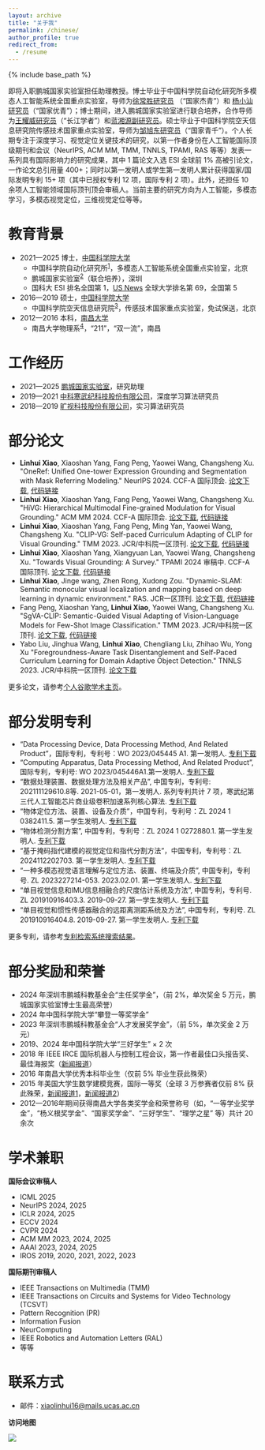 ```yaml
---
layout: archive
title: "关于我"
permalink: /chinese/
author_profile: true
redirect_from:
  - /resume
---
```


{% include base_path %}

即将入职鹏城国家实验室担任助理教授。博士毕业于中国科学院自动化研究所多模态人工智能系统全国重点实验室，导师为[徐常胜研究员](https://baike.baidu.com/item/%E5%BE%90%E5%B8%B8%E8%83%9C/7074988) （“国家杰青”）和 [杨小汕研究员](https://people.ucas.ac.cn/~yangxiaoshan)（“国家优青”）；博士期间，进入鹏城国家实验室进行联合培养，合作导师为[王耀威研究员](https://people.ucas.ac.cn/~0028522)（“长江学者”）和[蓝湘源副研究员](https://scholar.google.com.hk/citations?user=c3iwWRcAAAAJ&hl=zh-CN)。硕士毕业于中国科学院空天信息研究院传感技术国家重点实验室，导师为[邹旭东研究员](https://people.ucas.ac.cn/~zouxudong)（“国家青千”）。个人长期专注于深度学习、视觉定位关键技术的研究，以第一作者身份在人工智能国际顶级期刊和会议（NeurIPS, ACM MM, TMM, TNNLS, TPAMI, RAS 等等）发表一系列具有国际影响力的研究成果，其中 1 篇论文入选 ESI 全球前 1% 高被引论文，一作论文总引用量 400+；同时以第一发明人或学生第一发明人累计获得国家/国际发明专利 15+ 项（其中已授权专利 12 项，国际专利 2 项）。此外，还担任 10 余项人工智能领域国际顶刊顶会审稿人。当前主要的研究方向为人工智能，多模态学习，多模态视觉定位，三维视觉定位等等。


教育背景
======
* 2021—2025  博士，[中国科学院大学](https://www.ucas.edu.cn/)
  * 中国科学院自动化研究所<sup>[1](http://www.ia.cas.cn/)</sup>，多模态人工智能系统全国重点实验室，北京
  * 鹏城国家实验室<sup>[2](https://www.pcl.ac.cn/)</sup>（联合培养），深圳
  * 国科大 ESI 排名全国第 1，[US News](https://www.eol.cn/shuju/paiming/202406/t20240625_2619264.shtml) 全球大学排名第 69，全国第 5
* 2016—2019  硕士，[中国科学院大学](https://www.ucas.edu.cn/)
  * 中国科学院空天信息研究院<sup>[3](http://www.aircas.cn/)</sup>，传感技术国家重点实验室，免试保送，北京
* 2012—2016  本科，[南昌大学](https://www.ncu.edu.cn/)
  * 南昌大学物理系<sup>[4](https://spms.ncu.edu.cn/xygk1/xyjj/index.htm)</sup>，“211”，“双一流”，南昌 


工作经历
======
* 2021—2025  [鹏城国家实验室](https://www.pcl.ac.cn/)，研究助理
* 2019—2021  [中科寒武纪科技股份有限公司](https://www.cambricon.com/)，深度学习算法研究员
* 2018—2019  [旷视科技股份有限公司](https://www.megvii.com/)，实习算法研究员

部分论文
======
* **Linhui Xiao**, Xiaoshan Yang, Fang Peng, Yaowei Wang, Changsheng Xu. "OneRef: Unified One-tower Expression Grounding and Segmentation with Mask Referring Modeling." NeurIPS 2024. CCF-A 国际顶会. [论文下载](https://openreview.net/pdf?id=siPdcro6uD), [代码链接](https://github.com/linhuixiao/OneRef)
* **Linhui Xiao**, Xiaoshan Yang, Fang Peng, Yaowei Wang, Changsheng Xu. "HiVG: Hierarchical Multimodal Fine-grained Modulation for Visual Grounding." ACM MM 2024. CCF-A 国际顶会. [论文下载](https://dl.acm.org/doi/pdf/10.1145/3664647.3681071), [代码链接](https://github.com/linhuixiao/HiVG)
* **Linhui Xiao**, Xiaoshan Yang, Fang Peng, Ming Yan, Yaowei Wang, Changsheng Xu. "CLIP-VG: Self-paced Curriculum Adapting of CLIP for Visual Grounding." TMM 2023. JCR/中科院一区顶刊. [论文下载](https://arxiv.org/pdf/2305.08685), [代码链接](https://github.com/linhuixiao/CLIP-VG)
* **Linhui Xiao**, Xiaoshan Yang, Xiangyuan Lan, Yaowei Wang, Changsheng Xu. "Towards Visual Grounding: A Survey." TPAMI 2024 审稿中. CCF-A 国际顶刊. [论文下载](https://arxiv.org/pdf/2412.20206), [代码链接](https://github.com/linhuixiao/Awesome-Visual-Grounding)
* **Linhui Xiao**, Jinge wang, Zhen Rong, Xudong Zou. "Dynamic-SLAM: Semantic monocular visual localization and mapping based on deep learning in dynamic environment." RAS. JCR一区顶刊. [论文下载](https://www.researchgate.net/profile/Linhui-Xiao/publication/332149941_Dynamic-SLAM_Semantic_monocular_visual_localization_and_mapping_based_on_deep_learning_in_dynamic_environment/links/6013f1fa45851517ef22eb7d/Dynamic-SLAM-Semantic-monocular-visual-localization-and-mapping-based-on-deep-learning-in-dynamic-environment.pdf), [代码链接](https://github.com/linhuixiao/Dynamic-SLAM)
* Fang Peng, Xiaoshan Yang, **Linhui Xiao**, Yaowei Wang, Changsheng Xu. "SgVA-CLIP: Semantic-Guided Visual Adapting of Vision-Language Models for Few-Shot Image Classification." TMM 2023. JCR/中科院一区顶刊. [论文下载](https://arxiv.org/pdf/2211.16191), [代码链接](https://github.com/FannierPeng/SgVA-CLIP)
* Yabo Liu, Jinghua Wang, **Linhui Xiao**, Chengliang Liu, Zhihao Wu, Yong Xu "Foregroundness-Aware Task Disentanglement and Self-Paced Curriculum Learning for Domain Adaptive Object Detection." TNNLS 2023. JCR/中科院一区顶刊. [论文下载](https://ieeexplore.ieee.org/abstract/document/10329584)

更多论文，请参考[个人谷歌学术主页](https://scholar.google.com.hk/citations?user=4rTE4ogAAAAJ&hl=zh-CN&oi=ao)。

部分发明专利
======
* “Data Processing Device, Data Processing Method, And Related Product”，国际专利，专利号：WO 2023/045445 A1. 第一发明人. [专利下载](https://patents.google.com/patent/WO2023045445A1/en?oq=WO2023045445A1)
* “Computing Apparatus, Data Processing Method, And Related Product”, 国际专利，专利号: WO 2023/045446A1.第一发明人. [专利下载](https://patents.google.com/patent/WO2023045446A1/en?oq=WO2023045446A1)
* “数据处理装置、数据处理方法及相关产品”, 中国专利，专利号: 202111129610.8等. 2021-05-01，第一发明人. 系列专利共计 7 项，寒武纪第三代人工智能芯片商业级卷积加速系列核心算法. [专利下载](https://cprs.patentstar.com.cn/Search/ResultList?CurrentQuery=5pWw5o2u5aSE55CG6KOF572u44CB5pWw5o2u5aSE55CG5pa55rOV5Y+K55u45YWz5Lqn5ZOBL1lZ&type=cn)
* “物体定位方法、装置、设备及介质”，中国专利，专利号：ZL 2024 1 0382411.5. 第一学生发明人. [专利下载](https://cprs.patentstar.com.cn/Search/Detail?ANE=9IEF7EDA4CAACIHA3BBA5AFA9FEDABIA7CDA9EED5CCA9EIE)
* “物体检测分割方案”, 中国专利，专利号：ZL 2024 1 0272880.1. 第一学生发明人. [专利下载](https://cprs.patentstar.com.cn/Search/Detail?ANE=9BGA6DDA6BDA9DDB6EBA8CGA9CFADGHA7FAA9DACDHFA9FIE)
* “基于掩码指代建模的视觉定位和指代分割方法”，中国专利，专利号：ZL 2024112202703. 第一学生发明人. [专利下载](https://cprs.patentstar.com.cn/Search/Detail?ANE=9HDD4DBAAHIA9DFD5AEA6CDA5BCA8FBA9GIF9EIF9CAA9CHA)
* “一种多模态视觉语言理解与定位方法、装置、终端及介质”, 中国专利，专利号. ZL 2023227214-053. 2023.02.01. 第一学生发明人. [专利下载](https://cprs.patentstar.com.cn/Search/Detail?ANE=9EIF6CEA9DEA9CFB2ABA6BFA5BDA9BHE9IAB9DAB2ACA9IAD)
* “单目视觉信息和IMU信息相融合的尺度估计系统及方法”, 中国专利，专利号. ZL 201910916403.3. 2019-09-27. 第一学生发明人. [专利下载](https://cprs.patentstar.com.cn/Search/Detail?ANE=9FEC9FHD8EDAFGHA9HFE9HFDHIHA6AFA9EABAGHA6BFA9BFA)
* “单目视觉和惯性传感器融合的远距离测距系统及方法”, 中国专利，专利号. ZL 201910916404.8. 2019-09-27. 第一学生发明人. [专利下载](https://cprs.patentstar.com.cn/Search/Detail?ANE=2AAA8BHAAIIABDGA9IDD8IAAABHA4ADA9GBE9AHC6FBA9EGF)

更多专利，请参考[专利检索系统搜索结果](https://cprs.patentstar.com.cn/Search/ResultList?CurrentQuery=6IKW6bqf5oWnL1lZ&type=cn)。

  
部分奖励和荣誉
======
* 2024 年深圳市鹏城科教基金会“主任奖学金”，（前 2%，单次奖金 5 万元，鹏城国家实验室博士生最高荣誉）
* 2024 年中国科学院大学“攀登一等奖学金”
* 2023 年深圳市鹏城科教基金会“人才发展奖学金”，（前 5%，单次奖金 2 万元）
* 2019、2024 年中国科学院大学“三好学生” × 2 次
* 2018 年 IEEE IRCE 国际机器人与控制工程会议，第一作者最佳口头报告奖、最佳海报奖（[新闻报道](https://www.irce.org/2018.html)）
* 2016 年南昌大学优秀本科毕业生（仅前 5% 毕业生获此殊荣）
* 2015 年美国大学生数学建模竞赛，国际一等奖（全球 3 万参赛者仅前 8% 获此殊荣，[新闻报道1](http://m.ncu.edu.cn/ndyw/9951640e58f24ea59a6427e50aa2eaa3.htm)，[新闻报道2](https://jwc.ncu.edu.cn/xwdt/20485.htm)）
* 2012—2016年期间获得南昌大学各类奖学金和荣誉称号（如，“一等学业奖学金”，“杨义根奖学金”、“国家奖学金”、“三好学生”、“理学之星” 等）共计 20 余次


学术兼职
======

**国际会议审稿人**
* ICML 2025
* NeurIPS 2024, 2025
* ICLR 2024, 2025
* ECCV 2024
* CVPR 2024
* ACM MM 2023, 2024, 2025
* AAAI 2023, 2024, 2025
* IROS 2019, 2020, 2021, 2022, 2023

**国际期刊审稿人**

* IEEE Transactions on Multimedia (TMM)
* IEEE Transactions on Circuits and Systems for Video Technology (TCSVT)
* Pattern Recognition (PR)
* Information Fusion
* NeurComputing
* IEEE Robotics and Automation Letters (RAL)
* 等等


联系方式
======
* 邮件：[xiaolinhui16@mails.ucas.ac.cn](xiaolinhui16@mails.ucas.ac.cn)


**访问地图**


<a href="https://clustrmaps.com/site/1c5bs"  title="ClustrMaps"><img src="//www.clustrmaps.com/map_v2.png?d=6mewWzwVl4RKOGXq_GLS_8L3emLk_99zRKyVv29Gaso&cl=ffffff" /></a>

<!--
-  <script type="text/javascript" id="clustrmaps" src="//clustrmaps.com/map_v2.js?d=6mewWzwVl4RKOGXq_GLS_8L3emLk_99zRKyVv29Gaso&cl=ffffff&w=a"></script>
-->

